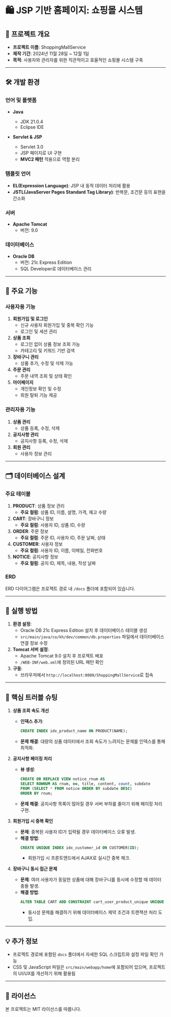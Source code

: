 # 🛍 JSP 기반 홈페이지: 쇼핑몰 시스템

## 📅 프로젝트 개요

- **프로젝트 이름**: ShoppingMallService
- **제작 기간**: 2024년 11월 28일 ~ 12월 1일
- **목적**: 사용자와 관리자를 위한 직관적이고 효율적인 쇼핑몰 시스템 구축

---

## 🛠 개발 환경

### 언어 및 플랫폼

- **Java**
  - JDK 21.0.4
  - Eclipse IDE

- **Servlet & JSP**
  - Servlet 3.0
  - JSP 페이지로 UI 구현
  - **MVC2 패턴** 적용으로 역할 분리

### 템플릿 언어

- **EL(Expression Language)**: JSP 내 동적 데이터 처리에 활용
- **JSTL(JavaServer Pages Standard Tag Library)**: 반복문, 조건문 등의 표현을 간소화

### 서버

- **Apache Tomcat**
  - 버전: 9.0

### 데이터베이스

- **Oracle DB**
  - 버전: 21c Express Edition
  - SQL Developer로 데이터베이스 관리

---

## 📌 주요 기능

### 사용자용 기능

1. **회원가입 및 로그인**
   - 신규 사용자 회원가입 및 중복 확인 기능
   - 로그인 및 세션 관리
2. **상품 조회**
   - 로그인 없이 상품 정보 조회 가능
   - 카테고리 및 키워드 기반 검색
3. **장바구니 관리**
   - 상품 추가, 수정 및 삭제 가능
4. **주문 관리**
   - 주문 내역 조회 및 상태 확인
5. **마이페이지**
   - 개인정보 확인 및 수정
   - 회원 탈퇴 기능 제공

### 관리자용 기능

1. **상품 관리**
   - 상품 등록, 수정, 삭제
2. **공지사항 관리**
   - 공지사항 등록, 수정, 삭제
3. **회원 관리**
   - 사용자 정보 관리

---

## 🗂 데이터베이스 설계

### 주요 테이블

1. **PRODUCT**: 상품 정보 관리
   - **주요 컬럼**: 상품 ID, 이름, 설명, 가격, 재고 수량
2. **CART**: 장바구니 정보
   - **주요 컬럼**: 사용자 ID, 상품 ID, 수량
3. **ORDER**: 주문 정보
   - **주요 컬럼**: 주문 ID, 사용자 ID, 주문 날짜, 상태
4. **CUSTOMER**: 사용자 정보
   - **주요 컬럼**: 사용자 ID, 이름, 이메일, 전화번호
5. **NOTICE**: 공지사항 정보
   - **주요 컬럼**: 공지 ID, 제목, 내용, 작성 날짜

### ERD

ERD 다이어그램은 프로젝트 경로 내 `/docs` 폴더에 포함되어 있습니다.

---

## 🚀 실행 방법

1. **환경 설정**:
   - Oracle DB 21c Express Edition 설치 후 데이터베이스 테이블 생성
   - `src/main/java/co/kh/dev/common/db.properties` 파일에서 데이터베이스 연결 정보 수정
2. **Tomcat 서버 설정**:
   - Apache Tomcat 9.0 설치 후 프로젝트 배포
   - `/WEB-INF/web.xml`에 정의된 URL 패턴 확인
3. **구동**:
   - 브라우저에서 `http://localhost:8080/ShoppingMallService`로 접속

---

## 🌟 핵심 트러블 슈팅

1. **상품 조회 속도 개선**
   - **인덱스 추가**:
     ```sql
     CREATE INDEX idx_product_name ON PRODUCT(NAME);
     ```
   - **문제 해결**: 대량의 상품 데이터에서 조회 속도가 느려지는 문제를 인덱스를 통해 최적화.

2. **공지사항 페이징 처리**
   - **뷰 생성**:
     ```sql
     CREATE OR REPLACE VIEW notice_rnum AS
     SELECT ROWNUM AS rnum, no, title, content, count, subdate
     FROM (SELECT * FROM notice ORDER BY subdate DESC)
     ORDER BY rnum;
     ```
   - **문제 해결**: 공지사항 목록이 많아질 경우 서버 부하를 줄이기 위해 페이징 처리 구현.

3. **회원가입 시 중복 확인**
   - **문제**: 중복된 사용자 ID가 입력될 경우 데이터베이스 오류 발생.
   - **해결 방법**:
     ```sql
     CREATE UNIQUE INDEX idx_customer_id ON CUSTOMER(ID);
     ```
     - 회원가입 시 프론트엔드에서 AJAX로 실시간 중복 체크.

4. **장바구니 동시 접근 문제**
   - **문제**: 여러 사용자가 동일한 상품에 대해 장바구니를 동시에 수정할 때 데이터 충돌 발생.
   - **해결 방법**:
     ```sql
     ALTER TABLE CART ADD CONSTRAINT cart_user_product_unique UNIQUE (USER_ID, PRODUCT_ID);
     ```
     - 동시성 문제를 해결하기 위해 데이터베이스 제약 조건과 트랜잭션 처리 도입.

---

## 💡 추가 정보

- 프로젝트 경로에 포함된 `docs` 폴더에서 자세한 SQL 스크립트와 설정 파일 확인 가능
- CSS 및 JavaScript 파일은 `src/main/webapp/home`에 포함되어 있으며, 프로젝트의 UI/UX를 개선하기 위해 활용됨

---

## 📜 라이선스

본 프로젝트는 MIT 라이선스를 따릅니다.
